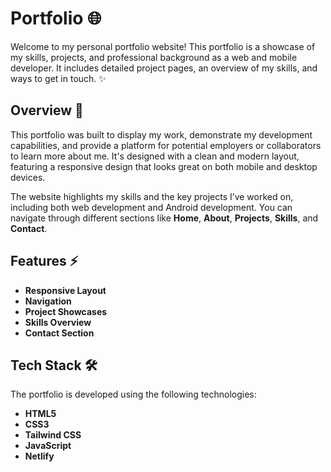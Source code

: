 # Portfolio 🌐

Welcome to my personal portfolio website! This portfolio is a showcase of my skills, projects, and professional background as a web and mobile developer. It includes detailed project pages, an overview of my skills, and ways to get in touch. ✨

## Overview 📑

This portfolio was built to display my work, demonstrate my development capabilities, and provide a platform for potential employers or collaborators to learn more about me. It's designed with a clean and modern layout, featuring a responsive design that looks great on both mobile and desktop devices.

The website highlights my skills and the key projects I’ve worked on, including both web development and Android development. You can navigate through different sections like **Home**, **About**, **Projects**, **Skills**, and **Contact**.

## Features ⚡️

- **Responsive Layout**
- **Navigation**
- **Project Showcases**
- **Skills Overview**
- **Contact Section**

## Tech Stack 🛠️

The portfolio is developed using the following technologies:

- **HTML5**
- **CSS3**
- **Tailwind CSS**
- **JavaScript**
- **Netlify**
